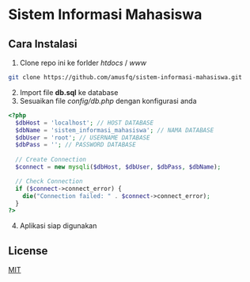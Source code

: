 # Sistem Informasi Mahasiswa

## Cara Instalasi
1. Clone repo ini ke forlder _htdocs_ / _www_
``` bash
git clone https://github.com/amusfq/sistem-informasi-mahasiswa.git
```
2. Import file __db.sql__ ke database
3. Sesuaikan file _config/db.php_ dengan konfigurasi anda

```php
<?php
  $dbHost = 'localhost'; // HOST DATABASE
  $dbName = 'sistem_informasi_mahasiswa'; // NAMA DATABASE
  $dbUser = 'root'; // USERNAME DATABASE
  $dbPass = ''; // PASSWORD DATABASE
  
  // Create Connection
  $connect = new mysqli($dbHost, $dbUser, $dbPass, $dbName);

  // Check Connection
  if ($connect->connect_error) {
    die("Connection failed: " . $connect->connect_error);
  }
?>
```
4. Aplikasi siap digunakan

## License
[MIT](https://choosealicense.com/licenses/mit/)